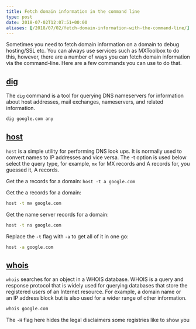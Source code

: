 ```yaml
---
title: Fetch domain information in the command line
type: post
date: 2018-07-02T12:07:51+00:00
aliases: [/2018/07/02/fetch-domain-information-with-the-command-line/]
---
```

Sometimes you need to fetch domain information on a domain to debug hosting/SSL etc. You can always use services such as MXToolbox to do this, however, there are a number of ways you can fetch domain information via the command-line. Here are a few commands you can use to do that.

## [dig][1]

The `dig` command is a tool for querying DNS nameservers for information about host addresses, mail exchanges, nameservers, and related information.

```bash
dig google.com any
```

## [host][3]

`host` is a simple utility for performing DNS look ups. It is normally used to convert names to IP addresses and vice versa. The -t option is used below select the query type, for example, `mx` for MX records and A records for, you guessed it, A records. 

Get the a records for a domain: `host -t a google.com`

Get the a records for a domain:

```bash
host -t mx google.com
```

Get the name server records for a domain:

```bash
host -t ns google.com
```

Replace the `-t` flag with `-a` to get all of it in one go:

```bash
host -a google.com
``` 

## [whois][4]

`whois` searches for an object in a WHOIS database. WHOIS is a query and response protocol that is widely used for querying databases that store the registered users of an Internet resource. For example, a domain name or an IP address block but is also used for a wider range of other information.

```bash
whois google.com
```

The `-H` flag here hides the legal disclaimers some registries like to show you

 [1]: https://linux.die.net/man/1/dig
 [2]: https://jamesrwilliams.co.uk/blog/wp-content/uploads/2018/07/carbon-1.png
 [3]: https://linux.die.net/man/1/host
 [4]: https://linux.die.net/man/1/whois
